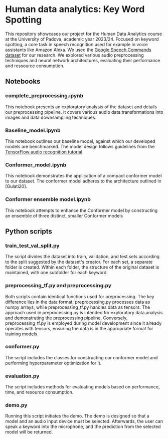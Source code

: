# Human data analytics: Key Word Spotting
This repository showcases our project for the Human Data Analytics course at the University of Padova, academic year 2023/24. Focused on keyword spotting, a core task in speech recognition used for example in voice assistants like Amazon Alexa. We used the [Google Speech Commands dataset](https://www.tensorflow.org/datasets/catalog/speech_commands) for our research. We explored various audio preprocessing techniques and neural network architectures, evaluating their performance and ressource consumption.

## Notebooks

### complete_preprocessing.ipynb
This notebook presents an exploratory analysis of the dataset and details our preprocessing pipeline. It covers various audio data transformations into images and data downsampling techniques.

### Baseline_model.ipynb
This notebook outlines our baseline model, against which our developed models are benchmarked. The model design follows guidelines from the [TensorFlow audio recognition tutorial](https://www.tensorflow.org/tutorials/audio/simple_audio).

### Conformer_model.ipynb
This notebook demonstrates the application of a compact conformer model to our dataset. The conformer model adheres to the architecture outlined in [Gulati20].

### Conformer ensemble model.ipynb
This notebook attempts to enhance the Conformer model by constructing an ensemble of three distinct, smaller Conformer models

## Python scripts

### train_test_val_split.py
The script divides the dataset into train, validation, and test sets according to the split suggested by the dataset's creator. For each set, a separate folder is created. Within each folder, the structure of the original dataset is maintained, with one subfolder for each keyword.

### preprocessing_tf.py and preprocessing.py
Both scripts contain identical functions used for preprocessing. The key difference lies in the data format: preprocessing.py processes data as numpy arrays, while preprocessing_tf.py handles data as tensors. The approach used in preprocessing.py is intended for exploratory data analysis and demonstrating the preprocessing pipeline. Conversely, preprocessing_tf.py is employed during model development since it already operates with tensors, ensuring the data is in the appropriate format for training models.

### conformer.py
The script includes the classes for constructing our conformer model and performing hyperparameter optimization for it.

### evaluation.py
The script includes methods for evaluating models based on performance, time, and resource consumption.

### demo.py
Running this script initiates the demo. The demo is designed so that a model and an audio input device must be selected. Afterwards, the user can speak a keyword into the microphone, and the prediction from the selected model will be returned.
